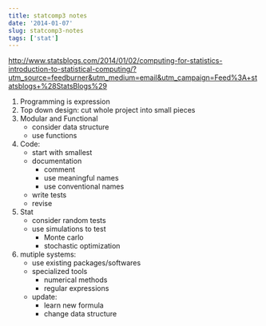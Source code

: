 ```yaml
---
title: statcomp3 notes
date: '2014-01-07'
slug: statcomp3-notes
tags: ['stat']
---
```



<http://www.statsblogs.com/2014/01/02/computing-for-statistics-introduction-to-statistical-computing/?utm_source=feedburner&utm_medium=email&utm_campaign=Feed%3A+statsblogs+%28StatsBlogs%29>

1. Programming is expression
2. Top down design: cut whole project into small pieces
3. Modular and Functional
   - consider data structure
   - use functions
4. Code:
   - start with smallest
   - documentation
	 - comment
	 - use meaningful names
	 - use conventional names
   - write tests
   - revise
5. Stat
   - consider random tests
   - use simulations to test
	 - Monte carlo
	 - stochastic optimization
6. mutiple systems:
   - use existing packages/softwares
   - specialized tools
	 - numerical methods
	 - regular expressions
   - update:
	 - learn new formula
	 - change data structure
